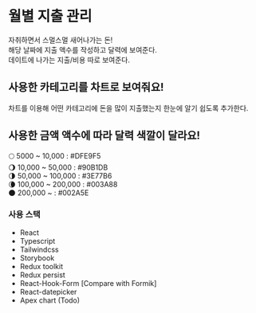# 월별 지출 관리

자취하면서 스멀스멀 새어나가는 돈! <br/>
해당 날짜에 지출 액수를 작성하고 달력에 보여준다.<br/>
데이트에 나가는 지출/비용 따로 보여준다.

## 사용한 카테고리를 차트로 보여줘요!

차트를 이용해 어떤 카테고리에 돈을 많이 지출했는지
한눈에 알기 쉽도록 추가한다.

## 사용한 금액 액수에 따라 달력 색깔이 달라요!

🌕 5000 ~ 10,000 : #DFE9F5 <br/>
🌖 10,000 ~ 50,000 : #90B1DB <br/>
🌗 50,000 ~ 100,000 : #3E77B6 <br/>
🌘 100,000 ~ 200,000 : #003A88 <br/>
🌑 200,000 ~ : #002A5E

### 사용 스택

- React
- Typescript
- Tailwindcss
- Storybook
- Redux toolkit
- Redux persist
- React-Hook-Form [Compare with Formik]
- React-datepicker
- Apex chart (Todo)

